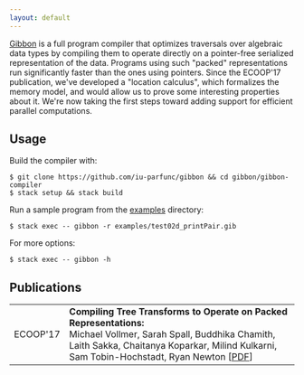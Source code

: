```yaml
---
layout: default
---
```


[Gibbon](https://github.com/iu-parfunc/gibbon/tree/master/gibbon-compiler) is a full program compiler that optimizes traversals over algebraic data types by compiling them to operate directly on a pointer-free serialized representation of the data. Programs using such "packed" representations run significantly faster than the ones using pointers. Since the ECOOP'17 publication, we've developed a "location calculus", which formalizes the memory model, and would allow us to prove some interesting properties about it. We're now taking the first steps toward adding support for efficient parallel computations.

## Usage

Build the compiler with:

    $ git clone https://github.com/iu-parfunc/gibbon && cd gibbon/gibbon-compiler
    $ stack setup && stack build

Run a sample program from the [examples](https://github.com/iu-parfunc/gibbon/tree/master/gibbon-compiler/examples) directory:

    $ stack exec -- gibbon -r examples/test02d_printPair.gib


For more options:

    $ stack exec -- gibbon -h


<div id="publications">

<h2>Publications</h2>

<table>
<tr>
<td>ECOOP'17</td>
<td><b> Compiling Tree Transforms to Operate on Packed Representations:<br/></b> Michael Vollmer, Sarah
Spall, Buddhika Chamith, Laith Sakka, Chaitanya Koparkar, Milind Kulkarni, Sam Tobin-Hochstadt, Ryan Newton [<a href="http://drops.dagstuhl.de/opus/volltexte/2017/7273/pdf/LIPIcs-ECOOP-2017-26.pdf" target="_blank">PDF</a>]</td>
</tr>
</table>

</div>
